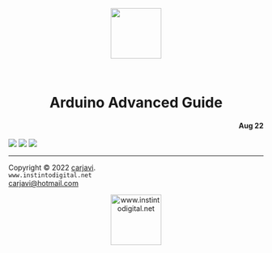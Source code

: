 <p align="center"><img src="https://raw.githubusercontent.com/carjavi/arduino-guide/master/img/arduino_logo.png" height="100" alt=" " /></p>
<br>
<h1 align="center">Arduino Advanced Guide</h1> 
<h4 align="right">Aug 22</h4>

<img src="https://img.shields.io/badge/Hardware-Arduino-red">
<img src="https://img.shields.io/badge/Hardware-ESP32-red">
<img src="https://img.shields.io/badge/Hardware-ESP8266-red">





---
Copyright &copy; 2022 [carjavi](https://github.com/carjavi). <br>
```www.instintodigital.net``` <br>
carjavi@hotmail.com <br>
<p align="center">
    <a href="https://instintodigital.net/" target="_blank"><img src="https://raw.githubusercontent.com/carjavi/arduino-guide/master/img/developer.png" height="100" alt="www.instintodigital.net"></a>
</p>


